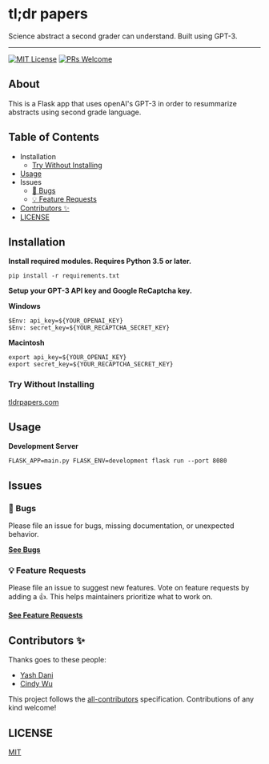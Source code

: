 # tl;dr papers

Science abstract a second grader can understand. Built using GPT-3.

------

[![MIT License](https://camo.githubusercontent.com/df844ea7a369be75edbd0d3017f8f7406c1fa62d/68747470733a2f2f696d672e736869656c64732e696f2f6e706d2f6c2f67656e657261746f722d6b63642d6f73732e7376673f7374796c653d666c61742d737175617265)](https://github.com/kentcdodds/generator-kcd-oss/blob/master/LICENSE)  [![PRs Welcome](https://camo.githubusercontent.com/a34cfbf37ba6848362bf2bee0f3915c2e38b1cc1/68747470733a2f2f696d672e736869656c64732e696f2f62616467652f5052732d77656c636f6d652d627269676874677265656e2e7376673f7374796c653d666c61742d737175617265)](http://makeapullrequest.com/) 

## About

This is a Flask app that uses openAI's GPT-3 in order to resummarize abstracts using second grade language.

## Table of Contents

- Installation
  - [Try Without Installing](#try-without-installing)
- [Usage](#usage)
- Issues
  - [🐛 Bugs](#-bugs)
  - [💡 Feature Requests](#-feature-requests)
- [Contributors ✨](#contributors)
- [LICENSE](#license)

## Installation

**Install required modules. Requires Python 3.5 or later.**

```
pip install -r requirements.txt
```

**Setup your GPT-3 API key and Google ReCaptcha key.** 

**Windows**

```
$Env: api_key=${YOUR_OPENAI_KEY}
$Env: secret_key=${YOUR_RECAPTCHA_SECRET_KEY}
```

**Macintosh**

```
export api_key=${YOUR_OPENAI_KEY}
export secret_key=${YOUR_RECAPTCHA_SECRET_KEY}
```

### Try Without Installing

[tldrpapers.com](https://tldrpapers.com)

## Usage

**Development Server**

```
FLASK_APP=main.py FLASK_ENV=development flask run --port 8080
```

## Issues

### 🐛 Bugs

Please file an issue for bugs, missing documentation, or unexpected behavior.

[**See Bugs**](https://github.com/yash-dani/tldr_papers/issues?utf8=✓&q=is%3Aissue+is%3Aopen+sort%3Acreated-desc+label%3Abug)

### 💡 Feature Requests

Please file an issue to suggest new features. Vote on feature requests by adding a 👍. This helps maintainers prioritize what to work on.

[**See Feature Requests**](https://github.com/yash-dani/tldr_papers/issues?utf8=✓&q=is%3Aissue+is%3Aopen+sort%3Areactions-%2B1-desc+label%3Aenhancement)

## Contributors ✨

Thanks goes to these people:

* [Yash Dani](https://yashdani.me)
* [Cindy Wu](https://cindywu.org)

This project follows the [all-contributors](https://github.com/all-contributors/all-contributors) specification. Contributions of any kind welcome!

## LICENSE

[MIT](LICENSE)

